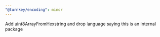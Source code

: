 ```yaml
---
"@turnkey/encoding": minor
---
```


Add uint8ArrayFromHexstring and drop language saying this is an internal package
